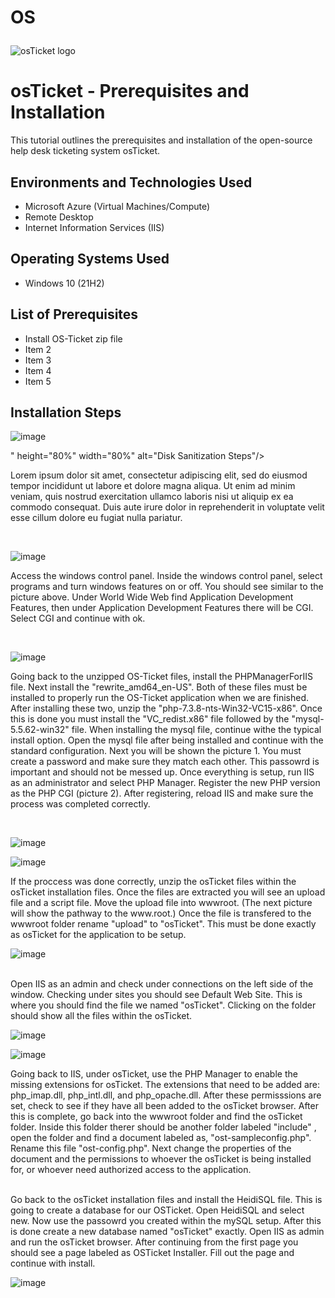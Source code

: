 # OS <p align="center">
<img src="https://i.imgur.com/Clzj7Xs.png" alt="osTicket logo"/>
</p>

<h1>osTicket - Prerequisites and Installation</h1>
This tutorial outlines the prerequisites and installation of the open-source help desk ticketing system osTicket.<br />

<h2>Environments and Technologies Used</h2>

- Microsoft Azure (Virtual Machines/Compute)
- Remote Desktop
- Internet Information Services (IIS)

<h2>Operating Systems Used </h2>

- Windows 10</b> (21H2)

<h2>List of Prerequisites</h2>

- Install OS-Ticket zip file
- Item 2
- Item 3
- Item 4
- Item 5

<h2>Installation Steps</h2>

![image](https://github.com/user-attachments/assets/a8a6cb2f-127c-4682-acda-11dd7d7ecba0)



<p>

  

" height="80%" width="80%" alt="Disk Sanitization Steps"/>
</p>
<p>
Lorem ipsum dolor sit amet, consectetur adipiscing elit, sed do eiusmod tempor incididunt ut labore et dolore magna aliqua. Ut enim ad minim veniam, quis nostrud exercitation ullamco laboris nisi ut aliquip ex ea commodo consequat. Duis aute irure dolor in reprehenderit in voluptate velit esse cillum dolore eu fugiat nulla pariatur.
</p>
<br />



![image](https://github.com/user-attachments/assets/1b8d0916-f448-4a6f-a355-9f1846b074cb)




<p>
Access the windows control panel. Inside the windows control panel, select programs and turn windows features on or off. You should see similar to the picture above. Under World Wide Web find Application Development Features, then under Application Development Features there will be CGI. Select CGI and continue with ok.

</p>
<p>

</p>
<br />

<p>


![image](https://github.com/user-attachments/assets/d24d5d7d-8877-45d7-9c17-85e16618f13e)


</p>
<p>
Going back to the unzipped OS-Ticket files, install the PHPManagerForIIS file. Next install the "rewrite_amd64_en-US". Both of these files must be installed to properly run the OS-Ticket application when we are finished. After installing these two, unzip the "php-7.3.8-nts-Win32-VC15-x86". Once this is done you must install the "VC_redist.x86" file followed by the "mysql-5.5.62-win32" file. When installing the mysql file, continue withe the typical install option. Open the mysql file after being installed and continue with the standard configuration. Next you will be shown the picture 1. You must create a password and make sure they match each other. This passowrd is important and should not be messed up.  Once everything is setup, run IIS as an administrator and select PHP Manager. Register the new PHP version as the PHP CGI (picture 2). After registering, reload IIS and make sure the process was completed correctly.
  
</p>
<br />




![image](https://github.com/user-attachments/assets/856ddfc0-25ef-4a69-9b86-d9df94f85a3b)

 ![image](https://github.com/user-attachments/assets/920fb724-d31d-4594-b129-a78fb2f97491)

</p>
<p>




</p>
<p>
If the proccess was done correctly, unzip the osTicket files within the osTicket installation files. Once the files are extracted you will see an upload file and a script file. Move the upload file into wwwroot. (The next picture will show the pathway to the www.root.) Once the file is transfered to the wwwroot folder rename "upload" to "osTicket". This must be done exactly as osTicket for the application to be setup.

  ![image](https://github.com/user-attachments/assets/a50a2833-ca07-4677-b777-ce12685cf96b)

</p>
<br />
Open IIS as an admin and check under connections on the left side of the window. Checking under sites you should see Default Web Site. This is where you should find the file we named "osTicket". Clicking on the folder should show all the files within the osTicket. 




![image](https://github.com/user-attachments/assets/8f87c095-476d-42f9-b4c0-cba1ac8d9fda)




![image](https://github.com/user-attachments/assets/e45da09b-e3b4-4946-a285-323639ca286e)

</p>
<p>
Going back to IIS, under osTicket, use the PHP Manager to enable the missing extensions for osTicket. The extensions that need to be added are: php_imap.dll, php_intl.dll, and php_opache.dll. After these permisssions are set, check to see if they have all been added to the osTicket browser. After this is complete, go back into the wwwroot folder and find the osTicket folder. Inside this folder therer should be another folder labeled "include" , open the folder and find a document labeled as, "ost-sampleconfig.php". Rename this file "ost-config.php". Next change the properties of the document and the  permissions to whoever the osTicket is being installed for, or whoever need authorized access to the application. 		
</p>
<br />
Go back to the osTicket installation files and install the HeidiSQL file. This is going to create a database for our OSTicket. Open HeidiSQL and select new. Now use the passowrd you created within the mySQL setup. After this is done create a new database named "osTicket" exactly.  Open IIS as admin and run the osTicket browser. After continuing from the first page you should see a page labeled as OSTicket Installer. Fill out the page and continue with install.  


![image](https://github.com/user-attachments/assets/7c8a0c31-f781-43c3-b200-e9e2d952eeb3)


</p>
<p>
		
</p>
<br />

